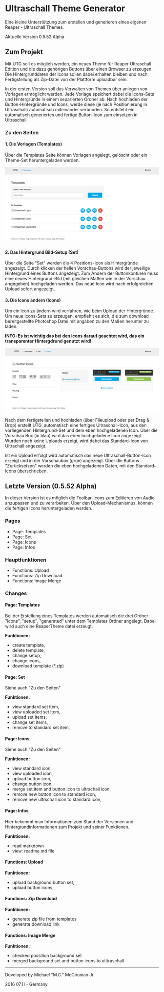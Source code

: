 # Ultraschall Theme Generator

Eine kleine Unterstützung zum erstellen und generieren eines eigenen Reaper - Ultraschall Themes. 

Aktuelle Version 0.5.52 Alpha 


## Zum Projekt

Mit UTG soll es möglich werden, ein neues Theme für Reaper Ultraschall Edition und die dazu gehörigen Buttons 
über einen Browser zu erzeugen. Die Hintergrunddaten der Icons sollen dabei erhalten bleiben und nach Fertigstellung 
als Zip-Datei von der Plattform uploadbar sein. 

In der ersten Version soll das Verwalten von Themes über anlegen von Vorlagen ermöglicht werden. 
Jede Vorlage speichert dabei die Icons-Sets und Hintergründe in einem separierten Ordner ab. Nach hochladen der 
Button-Hintergründe und Icons, werde diese (je nach Positionierung in Ultraschall) automatisch miteinander verbunden.
So entsteht ein automatisch generiertes und fertige Button-Icon zum einsetzen in Ultraschall. 

### Zu den Seiten

#### 1. Die Vorlagen (Templates)

Über die Templates Seite können Vorlagen angelegt, gelöscht oder ein Theme-Set heruntergeladen werden.

<img src="https://raw.githubusercontent.com/McCouman/Ultraschall-Theme-Generator/master/screenshot1.png">

#### 2. Das Hintergrund Bild-Setup (Set)

Über die Seite "Set" werden die 4 Positions-Icon als Hintergründe angezeigt. 
Durch klicken der hellen Vorschau-Buttons wird der jeweilige Hintergrund eines Buttons angezeigt. 
Zum Ändern der Buttonkonturen muss eine neues Hintergrund-Bild (mit gleichen Maßen wie in der Vorschau angegeben)
hochgeladen werden. Das neue Icon wird nach erfolgreichen Upload sofort angezeigt.

#### 3. Die Icons ändern (Icons)

Um ein Icon zu ändern wird verfahren, wie beim Upload der Hintergründe. Um neue Icons-Sets zu erzeugen, 
empfiehlt es sich, die zum download bereitgestellte Photoshop Datei mit angaben zu den Maßen herunter zu laden. 

**INFO: Es ist wichtig das bei den Icons darauf geachtet wird, das ein transparenter Hintergdrund genutzt wird!**

<img src="https://raw.githubusercontent.com/McCouman/Ultraschall-Theme-Generator/master/screenshot2.png">

Nach dem fertigstellen und hochladen (über Fileupload oder per Drag & Drop) erstellt UTG, automatisch eine fertiges 
Ultraschall-Icon, aus den vorliegenden Hintergrund-Set und dem eben hochgeladenen Icon. Über die Vorschau Box (in blau) 
wird das eben hochgeladene Icon angezeigt. Wurden noch keine Uploads erzeigt, wird dabei das Standard-Icon von 
Ultrachall angezeigt. 

Ist ein Upload erfolgt wird automatisch das neue Ultraschall-Button-Icon erzeigt und in der Vorschaubox (grün) 
angezeigt. Über die Buttons "Zurücksetzen" werden die eben hochgeladenen Daten, mit den Standard-Icons überschrieben.

## Letzte Version (0.5.52 Alpha)

In dieser Version ist es möglich die Toolbar-Icons zum Editieren von Audio anzupassen und zu verarbeiten. 
Über den Upload-Mechanismus, können die fertigen Icons heruntergeladen werden.

### Pages

- Page: Templates
- Page: Set
- Page: Icons
- Page: Infos

### Hauptfunktionen

- Functions: Upload
- Functions: Zip Download
- Functions: Image Merge

### Changes

#### **Page: Templates**

Bei der Erstellung eines Templates werden automatisch die drei Ordner "icons", "setup", "generated" unter dem 
Templates Ordner angelegt. Dabei wird auch eine ReaperTheme datei erzeugt.

**Funktionen:**

- create template, 
- delete template, 
- change setup, 
- change icons, 
- download template (*.zip)

#### **Page: Set**

Siehe auch "Zu den Seiten"

**Funktionen:**

- view standard set item,
- view uploaded set item, 
- upload set items, 
- change set items, 
- remove to standard set item,

#### **Page: Icons**

Siehe auch "Zu den Seiten"

**Funktionen:**

- view standard icon,
- view uploaded icon, 
- upload button icon, 
- change button icon,
- merge set item and button icon to ultrschall icon,
- remove new button icon to standard icon,
- remove new ultrschall icon to standard icon,

#### **Page: Infos**

Hier bekommt man Informationen zum Stand der Versionen und Hintergrundinformationen zum Projekt und seiner Funktionen.

**Funktionen:**

- read markdown
- view: readme.md file

#### **Functions: Upload**

**Funktionen:**

- upload background button set,
- upload button icons, 

#### **Functions: Zip Download**

**Funktionen:**

- generate zip file from templates
- generate download link 

#### **Functions: Image Merge**

**Funktionen:**

- checked possition background set
- merged background set and button icons to utltraschall

----

Developed by Michael "M.C." McCouman Jr.

2016 07.11 - Germany


